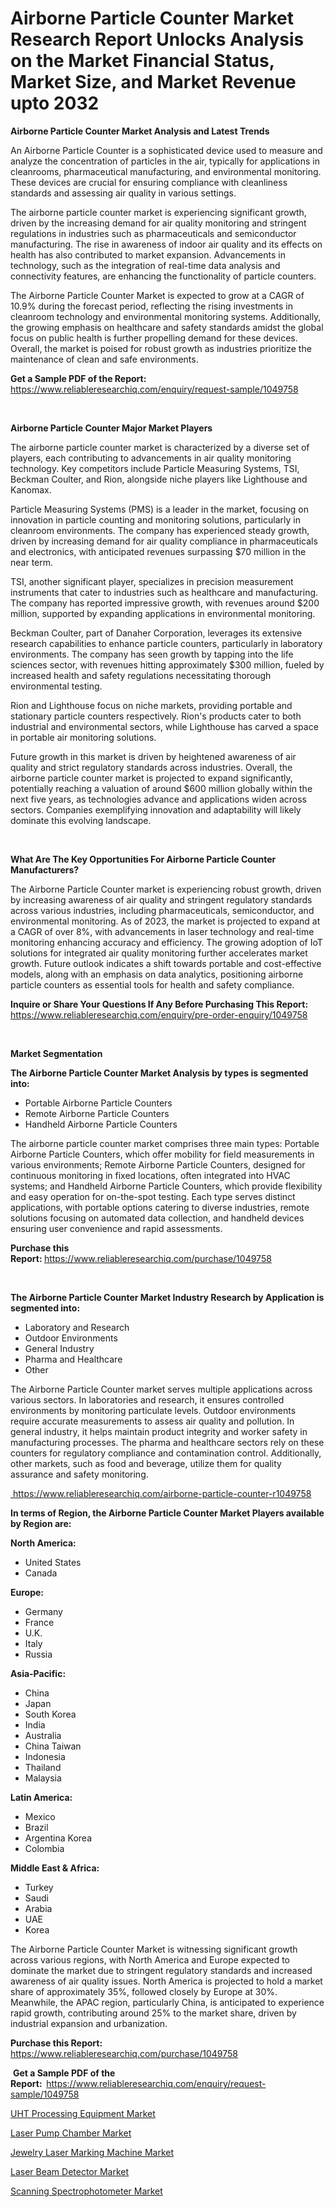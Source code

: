 <p><h1>Airborne Particle Counter Market Research Report Unlocks Analysis on the Market Financial Status, Market Size, and Market Revenue upto 2032</h1></p><p><strong>Airborne Particle Counter Market Analysis and Latest Trends</strong></p>
<p><p>An Airborne Particle Counter is a sophisticated device used to measure and analyze the concentration of particles in the air, typically for applications in cleanrooms, pharmaceutical manufacturing, and environmental monitoring. These devices are crucial for ensuring compliance with cleanliness standards and assessing air quality in various settings.</p><p>The airborne particle counter market is experiencing significant growth, driven by the increasing demand for air quality monitoring and stringent regulations in industries such as pharmaceuticals and semiconductor manufacturing. The rise in awareness of indoor air quality and its effects on health has also contributed to market expansion. Advancements in technology, such as the integration of real-time data analysis and connectivity features, are enhancing the functionality of particle counters.</p><p>The Airborne Particle Counter Market is expected to grow at a CAGR of 10.9% during the forecast period, reflecting the rising investments in cleanroom technology and environmental monitoring systems. Additionally, the growing emphasis on healthcare and safety standards amidst the global focus on public health is further propelling demand for these devices. Overall, the market is poised for robust growth as industries prioritize the maintenance of clean and safe environments.</p></p>
<p><strong>Get a Sample PDF of the Report:&nbsp;</strong> <a href="https://www.reliableresearchiq.com/enquiry/request-sample/1049758?utm_campaign=1876&utm_medium=2&utm_source=Github&utm_content=ia&utm_term=10042025&utm_id=airborne-particle-counter">https://www.reliableresearchiq.com/enquiry/request-sample/1049758</a></p>
<p>&nbsp;</p>
<p><strong>Airborne Particle Counter Major Market Players</strong></p>
<p><p>The airborne particle counter market is characterized by a diverse set of players, each contributing to advancements in air quality monitoring technology. Key competitors include Particle Measuring Systems, TSI, Beckman Coulter, and Rion, alongside niche players like Lighthouse and Kanomax. </p><p>Particle Measuring Systems (PMS) is a leader in the market, focusing on innovation in particle counting and monitoring solutions, particularly in cleanroom environments. The company has experienced steady growth, driven by increasing demand for air quality compliance in pharmaceuticals and electronics, with anticipated revenues surpassing $70 million in the near term.</p><p>TSI, another significant player, specializes in precision measurement instruments that cater to industries such as healthcare and manufacturing. The company has reported impressive growth, with revenues around $200 million, supported by expanding applications in environmental monitoring.</p><p>Beckman Coulter, part of Danaher Corporation, leverages its extensive research capabilities to enhance particle counters, particularly in laboratory environments. The company has seen growth by tapping into the life sciences sector, with revenues hitting approximately $300 million, fueled by increased health and safety regulations necessitating thorough environmental testing.</p><p>Rion and Lighthouse focus on niche markets, providing portable and stationary particle counters respectively. Rion's products cater to both industrial and environmental sectors, while Lighthouse has carved a space in portable air monitoring solutions.</p><p>Future growth in this market is driven by heightened awareness of air quality and strict regulatory standards across industries. Overall, the airborne particle counter market is projected to expand significantly, potentially reaching a valuation of around $600 million globally within the next five years, as technologies advance and applications widen across sectors. Companies exemplifying innovation and adaptability will likely dominate this evolving landscape.</p></p>
<p>&nbsp;</p>
<p><strong>What Are The Key Opportunities For Airborne Particle Counter Manufacturers?</strong></p>
<p><p>The Airborne Particle Counter market is experiencing robust growth, driven by increasing awareness of air quality and stringent regulatory standards across various industries, including pharmaceuticals, semiconductor, and environmental monitoring. As of 2023, the market is projected to expand at a CAGR of over 8%, with advancements in laser technology and real-time monitoring enhancing accuracy and efficiency. The growing adoption of IoT solutions for integrated air quality monitoring further accelerates market growth. Future outlook indicates a shift towards portable and cost-effective models, along with an emphasis on data analytics, positioning airborne particle counters as essential tools for health and safety compliance.</p></p>
<p><strong>Inquire or Share Your Questions If Any Before Purchasing This Report:</strong> <a href="https://www.reliableresearchiq.com/enquiry/pre-order-enquiry/1049758?utm_campaign=1876&utm_medium=2&utm_source=Github&utm_content=ia&utm_term=10042025&utm_id=airborne-particle-counter">https://www.reliableresearchiq.com/enquiry/pre-order-enquiry/1049758</a></p>
<p>&nbsp;</p>
<p><strong>Market Segmentation</strong></p>
<p><strong>The Airborne Particle Counter Market Analysis by types is segmented into:</strong></p>
<p><ul><li>Portable Airborne Particle Counters</li><li>Remote Airborne Particle Counters</li><li>Handheld Airborne Particle Counters</li></ul></p>
<p><p>The airborne particle counter market comprises three main types: Portable Airborne Particle Counters, which offer mobility for field measurements in various environments; Remote Airborne Particle Counters, designed for continuous monitoring in fixed locations, often integrated into HVAC systems; and Handheld Airborne Particle Counters, which provide flexibility and easy operation for on-the-spot testing. Each type serves distinct applications, with portable options catering to diverse industries, remote solutions focusing on automated data collection, and handheld devices ensuring user convenience and rapid assessments.</p></p>
<p><strong>Purchase this Report:&nbsp;</strong><a href="https://www.reliableresearchiq.com/purchase/1049758?utm_campaign=1876&utm_medium=2&utm_source=Github&utm_content=ia&utm_term=10042025&utm_id=airborne-particle-counter">https://www.reliableresearchiq.com/purchase/1049758</a></p>
<p>&nbsp;</p>
<p><strong>The Airborne Particle Counter Market Industry Research by Application is segmented into:</strong></p>
<p><ul><li>Laboratory and Research</li><li>Outdoor Environments</li><li>General Industry</li><li>Pharma and Healthcare</li><li>Other</li></ul></p>
<p><p>The Airborne Particle Counter market serves multiple applications across various sectors. In laboratories and research, it ensures controlled environments by monitoring particulate levels. Outdoor environments require accurate measurements to assess air quality and pollution. In general industry, it helps maintain product integrity and worker safety in manufacturing processes. The pharma and healthcare sectors rely on these counters for regulatory compliance and contamination control. Additionally, other markets, such as food and beverage, utilize them for quality assurance and safety monitoring.</p></p>
<p><a href="https://www.reliableresearchiq.com/airborne-particle-counter-r1049758?utm_campaign=1876&utm_medium=2&utm_source=Github&utm_content=ia&utm_term=10042025&utm_id=airborne-particle-counter">&nbsp;https://www.reliableresearchiq.com/airborne-particle-counter-r1049758</a></p>
<p><strong>In terms of Region, the Airborne Particle Counter Market Players available by Region are:</strong></p>
<p>
    <p> <strong> North America: </strong>
        <ul>
            <li>United States</li>
            <li>Canada</li>
        </ul>
        </p> 
    <p> <strong> Europe: </strong>
        <ul>
            <li>Germany</li>
            <li>France</li>
            <li>U.K.</li>
            <li>Italy</li>
            <li>Russia</li>
        </ul>
        </p> 
    <p> <strong> Asia-Pacific: </strong>
        <ul>
            <li>China</li>
            <li>Japan</li>
            <li>South Korea</li>
            <li>India</li>
            <li>Australia</li>
            <li>China Taiwan</li>
            <li>Indonesia</li>
            <li>Thailand</li>
            <li>Malaysia</li>
        </ul>
        </p> 
    <p> <strong> Latin America: </strong>
        <ul>
            <li>Mexico</li>
            <li>Brazil</li>
            <li>Argentina Korea</li>
            <li>Colombia</li>
        </ul>
        </p> 
    <p> <strong> Middle East & Africa: </strong>
        <ul>
            <li>Turkey</li>
            <li>Saudi</li>
            <li>Arabia</li>
            <li>UAE</li>
            <li>Korea</li>
        </ul>
    </p>
    </p>
<p><p>The Airborne Particle Counter Market is witnessing significant growth across various regions, with North America and Europe expected to dominate the market due to stringent regulatory standards and increased awareness of air quality issues. North America is projected to hold a market share of approximately 35%, followed closely by Europe at 30%. Meanwhile, the APAC region, particularly China, is anticipated to experience rapid growth, contributing around 25% to the market share, driven by industrial expansion and urbanization.</p></p>
<p><strong>Purchase this Report: </strong><a href="https://www.reliableresearchiq.com/purchase/1049758?utm_campaign=1876&utm_medium=2&utm_source=Github&utm_content=ia&utm_term=10042025&utm_id=airborne-particle-counter">https://www.reliableresearchiq.com/purchase/1049758</a></p>
<p>&nbsp;<strong>Get a Sample PDF of the Report:&nbsp;&nbsp;</strong><a href="https://www.reliableresearchiq.com/enquiry/request-sample/1049758?utm_campaign=1876&utm_medium=2&utm_source=Github&utm_content=ia&utm_term=10042025&utm_id=airborne-particle-counter">https://www.reliableresearchiq.com/enquiry/request-sample/1049758</a></p>
<p><strong></strong></p>
<p><p><a href="https://github.com/bolalfredia7777/Market-Research-Report-List-1/blob/main/uht-processing-equipment-market.md?utm_campaign=1876&utm_medium=2&utm_source=Github&utm_content=ia&utm_term=10042025&utm_id=airborne-particle-counter">UHT Processing Equipment Market</a></p><p><a href="https://github.com/ccreola81/Market-Research-Report-List-1/blob/main/laser-pump-chamber-market.md?utm_campaign=1876&utm_medium=2&utm_source=Github&utm_content=ia&utm_term=10042025&utm_id=airborne-particle-counter">Laser Pump Chamber Market</a></p><p><a href="https://github.com/ravenecashe/Market-Research-Report-List-1/blob/main/jewelry-laser-marking-machine-market.md?utm_campaign=1876&utm_medium=2&utm_source=Github&utm_content=ia&utm_term=10042025&utm_id=airborne-particle-counter">Jewelry Laser Marking Machine Market</a></p><p><a href="https://github.com/sapsaidamary/Market-Research-Report-List-1/blob/main/laser-beam-detector-market.md?utm_campaign=1876&utm_medium=2&utm_source=Github&utm_content=ia&utm_term=10042025&utm_id=airborne-particle-counter">Laser Beam Detector Market</a></p><p><a href="https://github.com/vilehoaguy/Market-Research-Report-List-1/blob/main/scanning-spectrophotometer-market.md?utm_campaign=1876&utm_medium=2&utm_source=Github&utm_content=ia&utm_term=10042025&utm_id=airborne-particle-counter">Scanning Spectrophotometer Market</a></p></p>